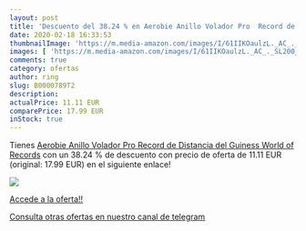 ```yaml
---
layout: post
title: 'Descuento del 38.24 % en Aerobie Anillo Volador Pro  Record de Di'
date: 2020-02-18 16:33:53
thumbnailImage: 'https://m.media-amazon.com/images/I/61IIKOaulzL._AC_._SL200_.jpg'
images: [ 'https://m.media-amazon.com/images/I/61IIKOaulzL._AC_._SL200_.jpg' ]
comments: true
category: ofertas
author: ring
slug: B0000789T2
description:
actualPrice: 11.11 EUR
comparePrice: 17.99 EUR
inStock: true
---
```


Tienes [Aerobie Anillo Volador Pro  Record de Distancia del Guiness World of Records](https://www.amazon.com/dp/B0000789T2/?tag=redken08-20) con un 38.24 % de descuento con precio de oferta de 11.11 EUR (original: 17.99 EUR) en el siguiente enlace!

[![](https://m.media-amazon.com/images/I/61IIKOaulzL._AC_._SL200_.jpg)](https://www.amazon.com/dp/B0000789T2/?tag=redken08-20)

[Accede a la oferta!!](https://www.amazon.com/dp/B0000789T2/?tag=redken08-20)

[Consulta otras ofertas en nuestro canal de telegram](https://t.me/s/ofertas25)

